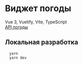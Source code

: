 # Виджет погоды
Vue 3, Vuetify, Vite, TypeScript  
[API погоды](https://open-meteo.com)  
  
## Локальная разработка
```
  yarn  
  yarn dev
```